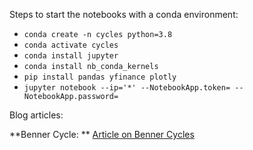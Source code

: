 Steps to start the notebooks with a conda environment:
* `conda create -n cycles python=3.8`
* `conda activate cycles`
* `conda install jupyter`
* `conda install nb_conda_kernels`
* `pip install pandas yfinance plotly`
* `jupyter notebook --ip='*' --NotebookApp.token= --NotebookApp.password=`

Blog articles:

**Benner Cycle: ** [Article on Benner Cycles](https://investphere.com/the-benner-cycle/)

